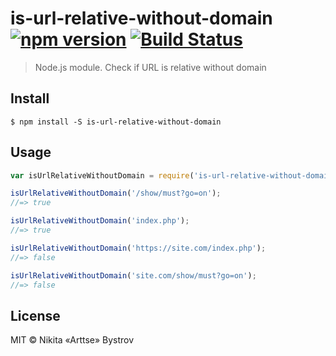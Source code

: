 # is-url-relative-without-domain [![npm version](https://badge.fury.io/js/is-url-relative-without-domain.svg)](https://www.npmjs.com/package/is-url-relative-without-domain) [![Build Status](https://travis-ci.org/Arttse/node.is-url-relative-without-domain.svg?branch=master)](https://travis-ci.org/Arttse/node.is-url-relative-without-domain)

> Node.js module. Check if URL is relative without domain


## Install

```
$ npm install -S is-url-relative-without-domain
```


## Usage

```js
var isUrlRelativeWithoutDomain = require('is-url-relative-without-domain');

isUrlRelativeWithoutDomain('/show/must?go=on');
//=> true

isUrlRelativeWithoutDomain('index.php');
//=> true

isUrlRelativeWithoutDomain('https://site.com/index.php');
//=> false

isUrlRelativeWithoutDomain('site.com/show/must?go=on');
//=> false
```


## License

MIT © Nikita «Arttse» Bystrov